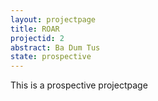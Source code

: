 ```yaml
---
layout: projectpage
title: ROAR
projectid: 2
abstract: Ba Dum Tus
state: prospective
---
```

This is a prospective projectpage